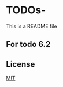 # TODOs-

This is a README file

## For todo 6.2
## License
[MIT](https://choosealicense.com/licenses/mit/)

